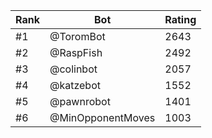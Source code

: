 Rank|Bot|Rating
---|---|---
#1|@ToromBot|2643
#2|@RaspFish|2492
#3|@colinbot|2057
#4|@katzebot|1552
#5|@pawnrobot|1401
#6|@MinOpponentMoves|1003

